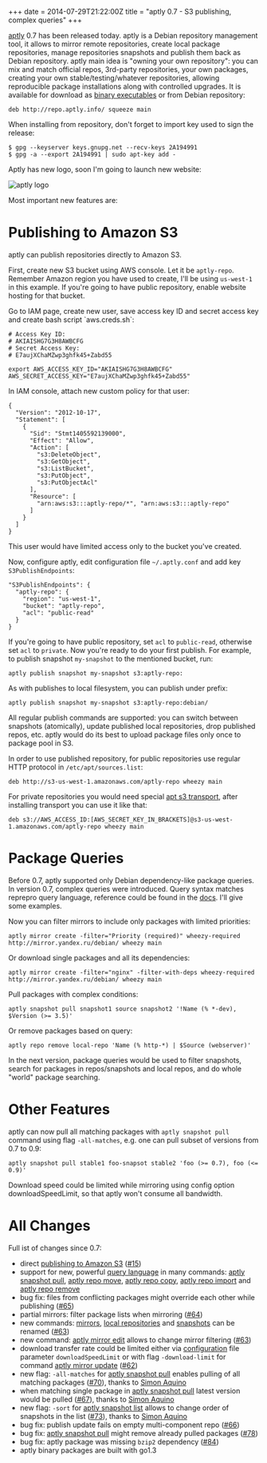 +++
date = 2014-07-29T21:22:00Z
title = "aptly 0.7 - S3 publishing, complex queries"
+++

[aptly](http://www.aptly.info) 0.7 has been released today. aptly is a
Debian repository management tool, it allows to mirror remote
repositories, create local package repositories, manage repositories
snapshots and publish them back as Debian repository. aptly main idea is
"owning your own repository": you can mix and match official repos,
3rd-party repositories, your own packages, creating your own
stable/testing/whatever repositories, allowing reproducible package
installations along with controlled upgrades. It is available for
download as [binary executables](http://www.aptly.info#download) or from
Debian repository:

    deb http://repo.aptly.info/ squeeze main

When installing from repository, don't forget to import key used to sign
the release:

    $ gpg --keyserver keys.gnupg.net --recv-keys 2A194991
    $ gpg -a --export 2A194991 | sudo apt-key add -

Aptly has new logo, soon I'm going to launch new website:

![aptly logo](/img/aptly_logo.png)

Most important new features are:

Publishing to Amazon S3
=======================

aptly can publish repositories directly to Amazon S3.

First, create new S3 bucket using AWS console. Let it be `aptly-repo`.
Remember Amazon region you have used to create, I'll be using
`us-west-1` in this example. If you're going to have public repository,
enable website hosting for that bucket.

Go to IAM page, create new user, save access key ID and secret access
key and create bash script \`aws.creds.sh\`:

    # Access Key ID:
    # AKIAISHG7G3H8AWBCFG
    # Secret Access Key:
    # E7aujXChaMZwp3ghfk45+Zabd55

    export AWS_ACCESS_KEY_ID="AKIAISHG7G3H8AWBCFG" AWS_SECRET_ACCESS_KEY="E7aujXChaMZwp3ghfk45+Zabd55"

In IAM console, attach new custom policy for that user:

    {
      "Version": "2012-10-17",
      "Statement": [
        {
          "Sid": "Stmt1405592139000",
          "Effect": "Allow",
          "Action": [
            "s3:DeleteObject",
            "s3:GetObject",
            "s3:ListBucket",
            "s3:PutObject",
            "s3:PutObjectAcl"
          ],
          "Resource": [
            "arn:aws:s3:::aptly-repo/*", "arn:aws:s3:::aptly-repo"
          ]
        }
      ]
    }

This user would have limited access only to the bucket you've created.

Now, configure aptly, edit configuration file `~/.aptly.conf` and add
key `S3PublishEndpoints`:

    "S3PublishEndpoints": {
      "aptly-repo": {
        "region": "us-west-1",
        "bucket": "aptly-repo",
        "acl": "public-read"
      }
    }

If you're going to have public repository, set `acl` to `public-read`,
otherwise set `acl` to `private`. Now you're ready to do your first
publish. For example, to publish snapshot `my-snapshot` to the mentioned
bucket, run:

    aptly publish snapshot my-snapshot s3:aptly-repo:

As with publishes to local filesystem, you can publish under prefix:

    aptly publish snapshot my-snapshot s3:aptly-repo:debian/

All regular publish commands are supported: you can switch between
snapshots (atomically), update published local repositories, drop
published repos, etc. aptly would do its best to upload package files
only once to package pool in S3.

In order to use published repository, for public repositories use
regular HTTP protocol in `/etc/apt/sources.list`:

    deb http://s3-us-west-1.amazonaws.com/aptly-repo wheezy main

For private repositories you would need special [apt s3
transport](https://github.com/kyleshank/apt-s3), after installing
transport you can use it like that:

    deb s3://AWS_ACCESS_ID:[AWS_SECRET_KEY_IN_BRACKETS]@s3-us-west-1.amazonaws.com/aptly-repo wheezy main

Package Queries
===============

Before 0.7, aptly supported only Debian dependency-like package queries.
In version 0.7, complex queries were introduced. Query syntax matches
reprepro query language, reference could be found in the
[docs](http://www.aptly.info/#package-query). I'll give some examples.

Now you can filter mirrors to include only packages with limited
priorities:

    aptly mirror create -filter="Priority (required)" wheezy-required http://mirror.yandex.ru/debian/ wheezy main

Or download single packages and all its dependencies:

    aptly mirror create -filter="nginx" -filter-with-deps wheezy-required http://mirror.yandex.ru/debian/ wheezy main

Pull packages with complex conditions:

    aptly snapshot pull snapshot1 source snapshot2 '!Name (% *-dev), $Version (>= 3.5)'

Or remove packages based on query:

    aptly repo remove local-repo 'Name (% http-*) | $Source (webserver)'

In the next version, package queries would be used to filter snapshots,
search for packages in repos/snapshots and local repos, and do whole
"world" package searching.

Other Features
==============

aptly can now pull all matching packages with `aptly snapshot pull`
command using flag `-all-matches`, e.g. one can pull subset of versions
from 0.7 to 0.9:

    aptly snapshot pull stable1 foo-snapsot stable2 'foo (>= 0.7), foo (<= 0.9)'

Download speed could be limited while mirroring using config option
downloadSpeedLimit, so that aptly won't consume all bandwidth.

All Changes
===========

Full ist of changes since 0.7:

<ul>
  <li>direct <a href="http://www.aptly.info/#s3-publishing">publishing to Amazon S3</a> (<a href="https://github.com/smira/aptly/issues/15">#15</a>)</li>
  <li>support for new, powerful <a href="http://www.aptly.info/#package-query">query language</a> in many commands:
    <a href="http://www.aptly.info/#aptly-snapshot-pull">aptly snapshot pull</a>, <a href="http://www.aptly.info/#aptly-repo-move">aptly repo move</a>,
    <a href="http://www.aptly.info/#aptly-repo-copy">aptly repo copy</a>, <a href="http://www.aptly.info/#aptly-repo-import">aptly repo import</a> and
    <a href="http://www.aptly.info/#aptly-repo-remove">aptly repo remove</a></li>
    <li>bug fix: files from conflicting packages might override each other while publishing (<a href="https://github.com/smira/aptly/issues/65">#65</a>)</li>
  <li>partial mirrors: filter package lists when mirroring (<a href="https://github.com/smira/aptly/issues/64">#64</a>)</li>
  <li>new commands: <a href="http://www.aptly.info/#aptly-mirror-rename">mirrors</a>, <a href="http://www.aptly.info/#aptly-repo-rename">local repositories</a> and <a href="http://www.aptly.info/#aptly-snapshot-rename">snapshots</a> can be renamed (<a href="https://github.com/smira/aptly/issues/63">#63</a>)</li>
  <li>new command: <a href="http://www.aptly.info/#aptly-mirror-edit">aptly mirror edit</a> allows to change mirror filtering (<a href="https://github.com/smira/aptly/issues/63">#63</a>)</li>
  <li>download transfer rate could be limited either via <a href="http://www.aptly.info/#configuration">configuration</a> file parameter <code>downloadSpeedLimit</code> or with flag <code>-download-limit</code> for command <a href="http://www.aptly.info/#aptly-mirror-update">aptly mirror update</a> (<a href="https://github.com/smira/aptly/issues/62">#62</a>)</li>
  <li>new flag: <code>-all-matches</code> for <a href="http://www.aptly.info/#aptly-snapshot-pull">aptly snapshot pull</a> enables pulling of all matching
  packages (<a href="https://github.com/smira/aptly/pull/70">#70</a>), thanks to <a href="https://github.com/simonaquino">Simon Aquino</a></li>
  <li>when matching single package in <a href="http://www.aptly.info/#aptly-snapshot-pull">aptly snapshot pull</a> latest version would be pulled (<a href="https://github.com/smira/aptly/pull/67">#67</a>), thanks to <a href="https://github.com/simonaquino">Simon Aquino</a></li>
  <li>new flag: <code>-sort</code> for <a href="http://www.aptly.info/#aptly-snapshot-list">aptly snapshot list</a> allows to change order of snapshots in the list (<a href="https://github.com/smira/aptly/pull/73">#73</a>), thanks to <a href="https://github.com/simonaquino">Simon Aquino</a></li>
  <li>bug fix: publish update fails on empty multi-component repo (<a href="https://github.com/smira/aptly/issues/66">#66</a>)</li>
  <li>bug fix: <a href="http://www.aptly.info/#aptly-snapshot-pull">aptly snapshot pull</a> might remove already pulled packages (<a href="https://github.com/smira/aptly/issues/78">#78</a>)</li>
  <li>bug fix: aptly package was missing <code>bzip2</code> dependency (<a href="https://github.com/smira/aptly/issues/84">#84</a>)</li>
  <li>aptly binary packages are built with go1.3</li>
</ul>

